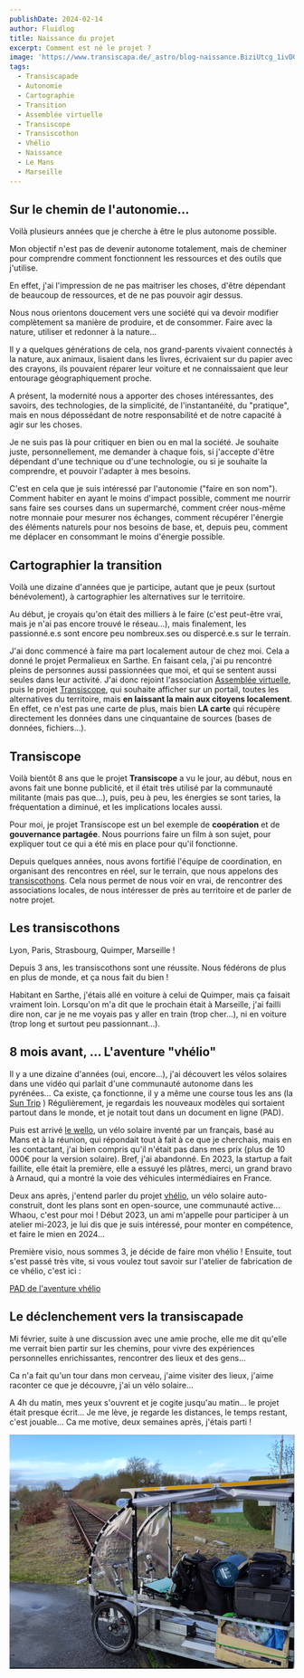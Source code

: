 ```yaml
---
publishDate: 2024-02-14
author: Fluidlog
title: Naissance du projet
excerpt: Comment est né le projet ?
image: 'https://www.transiscapa.de/_astro/blog-naissance.BiziUtcg_1ivDGH.webp'
tags:
  - Transiscapade
  - Autonomie
  - Cartographie
  - Transition
  - Assemblée virtuelle
  - Transiscope
  - Transiscothon
  - Vhélio
  - Naissance
  - Le Mans
  - Marseille
---
```


## Sur le chemin de l'autonomie...
Voilà plusieurs années que je cherche à être le plus autonome possible.

Mon objectif n'est pas de devenir autonome totalement, mais de cheminer pour comprendre comment fonctionnent les ressources et des outils que j'utilise.

En effet, j'ai l'impression de ne pas maitriser les choses, d'être dépendant de beaucoup de ressources, et de ne pas pouvoir agir dessus. 

Nous nous orientons doucement vers une société qui va devoir modifier complètement sa manière de produire, et de consommer. Faire avec la nature, utiliser et redonner à la nature...

Il y a quelques générations de cela, nos grand-parents vivaient connectés à la nature, aux animaux, lisaient dans les livres, écrivaient sur du papier avec des crayons, ils pouvaient réparer leur voiture et ne connaissaient que leur entourage géographiquement proche.

A présent, la modernité nous a apporter des choses intéressantes, des savoirs, des technologies, de la simplicité, de l'instantanéité, du "pratique", mais en nous dépossédant de notre responsabilité et de notre capacité à agir sur les choses.

Je ne suis pas là pour critiquer en bien ou en mal la société. Je souhaite juste, personnellement, me demander à chaque fois, si j'accepte d'être dépendant d'une technique ou d'une technologie, ou si je souhaite la comprendre, et pouvoir l'adapter à mes besoins.

C'est en cela que je suis intéressé par l'autonomie ("faire en son nom"). Comment habiter en ayant le moins d'impact possible, comment me nourrir sans faire ses courses dans un supermarché, comment créer nous-même notre monnaie pour mesurer nos échanges, comment récupérer l'énergie des éléments naturels pour nos besoins de base, et, depuis peu, comment me déplacer en consommant le moins d'énergie possible.

## Cartographier la transition

Voilà une dizaine d'années que je participe, autant que je peux (surtout bénévolement), à cartographier les alternatives sur le territoire. 

Au début, je croyais qu'on était des milliers à le faire (c'est peut-être vrai, mais je n'ai pas encore trouvé le réseau...), mais finalement, les passionné.e.s sont encore peu nombreux.ses ou dispercé.e.s sur le terrain.

J'ai donc commencé à faire ma part localement autour de chez moi. Cela a donné le projet Permalieux en Sarthe. En faisant cela, j'ai pu rencontré pleins de personnes aussi passionnées que moi, et qui se sentent aussi seules dans leur activité. J'ai donc rejoint l'association [Assemblée virtuelle](https://virtual-assembly.org), puis le projet [Transiscope](https://transiscope.org), qui souhaite afficher sur un portail, toutes les alternatives du territoire, mais **en laissant la main aux citoyens localement**. En effet, ce n'est pas une carte de plus, mais bien **LA carte** qui récupère directement les données dans une cinquantaine de sources (bases de données, fichiers...).

## Transiscope

Voilà bientôt 8 ans que le projet **Transiscope** a vu le jour, au début, nous en avons fait une bonne publicité, et il était très utilisé par la communauté militante (mais pas que...), puis, peu à peu, les énergies se sont taries, la fréquentation a diminué, et les implications locales aussi.

Pour moi, je projet Transiscope est un bel exemple de **coopération** et de **gouvernance partagée**. Nous pourrions faire un film à son sujet, pour expliquer tout ce qui a été mis en place pour qu'il fonctionne.

Depuis quelques années, nous avons fortifié l'équipe de coordination, en organisant des rencontres en réel, sur le terrain, que nous appelons des [transiscothons](https://transiscope.org/les-actus/). Cela nous permet de nous voir en vrai, de rencontrer des associations locales, de nous intéresser de près au territoire et de parler de notre projet.

## Les transiscothons
Lyon, Paris, Strasbourg, Quimper, Marseille !

Depuis 3 ans, les transiscothons sont une réussite. Nous fédérons de plus en plus de monde, et ça nous fait du bien !

Habitant en Sarthe, j'étais allé en voiture à celui de Quimper, mais ça faisait vraiment loin. Lorsqu'on m'a dit que le prochain était à Marseille, j'ai failli dire non, car je ne me voyais pas y aller en train (trop cher...), ni en voiture (trop long et surtout peu passionnant...).

## 8 mois avant, ... L'aventure "vhélio"
Il y a une dizaine d'années (oui, encore...), j'ai découvert les vélos solaires dans une vidéo qui parlait d'une communauté autonome dans les pyrénées... Ca existe, ça fonctionne, il y a même une course tous les ans (la [Sun Trip](https://www.thesuntrip.com/) ) Régulièrement, je regardais les nouveaux modèles qui sortaient partout dans le monde, et je notait tout dans un document en ligne (PAD).

Puis est arrivé [le wello](https://www.clicanoo.re/article/economie/2023/09/14/la-start-up-wello-placee-en-liquidation-judiciaire-65026741bd95c), un vélo solaire inventé par un français, basé au Mans et à la réunion, qui répondait tout à fait à ce que je cherchais, mais en les contactant, j'ai bien compris qu'il n'était pas dans mes prix (plus de 10 000€ pour la version solaire). Bref, j'ai abandonné. En 2023, la startup a fait faillite, elle était la première, elle a essuyé les plâtres, merci, un grand bravo à Arnaud, qui a montré la voie des véhicules intermédiaires en France.

Deux ans après, j'entend parler du projet [vhélio](https://vhelio.org), un vélo solaire auto-construit, dont les plans sont en open-source, une communauté active... Whaou, c'est pour moi !
Début 2023, un ami m'appelle pour participer à un atelier mi-2023, je lui dis que je suis intéressé, pour monter en compétence, et faire le mien en 2024...

Première visio, nous sommes 3, je décide de faire mon vhélio ! Ensuite, tout s'est passé très vite, si vous voulez tout savoir sur l'atelier de fabrication de ce vhélio, c'est ici : 

[PAD de l'aventure vhélio](https://pad.lescommuns.org/vhelio26)

## Le déclenchement vers la transiscapade

Mi février, suite à une discussion avec une amie proche, elle me dit qu'elle me verrait bien partir sur les chemins, pour vivre des expériences personnelles enrichissantes, rencontrer des lieux et des gens... 

Ca n'a fait qu'un tour dans mon cerveau, j'aime visiter des lieux, j'aime raconter ce que je découvre, j'ai un vélo solaire...

A 4h du matin, mes yeux s'ouvrent et je cogite jusqu'au matin... le projet était presque écrit... Je me lève, je regarde les distances, le temps restant, c'est jouable... Ca me motive, deux semaines après, j'étais parti !

![Image du vhélio devant des rails](../../assets/images/blog-naissance.png)